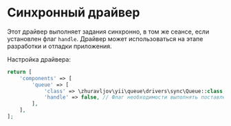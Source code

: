 Синхронный драйвер
==================

Этот драйвер выполняет задания синхронно, в том же сеансе, если установлен флаг `handle`. Драйвер
может использоваться на этапе разработки и отладки приложения.

Настройка драйвера:

```php
return [
    'components' => [
        'queue' => [
            'class' => \zhuravljov\yii\queue\drivers\sync\Queue::class,
            'handle' => false, // Флаг необходимости выполнять поставленные в очередь задания
        ],
    ],
];
```

